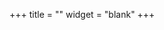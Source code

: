 +++
title = ""
widget = "blank"
+++

<script th:inline="javascript">
    var maxArticles=0;
    var showAbstract=1;
    var showDates=1;
    var showLinkAll=0;
</script>
<script type = "text/javascript" src="/js/arxiv_widget.js"></script>
<div class="universal-wrapper">
<div class="article-style" itemprop="articleBody"><div id="arxivfeed"></div>
</div>
